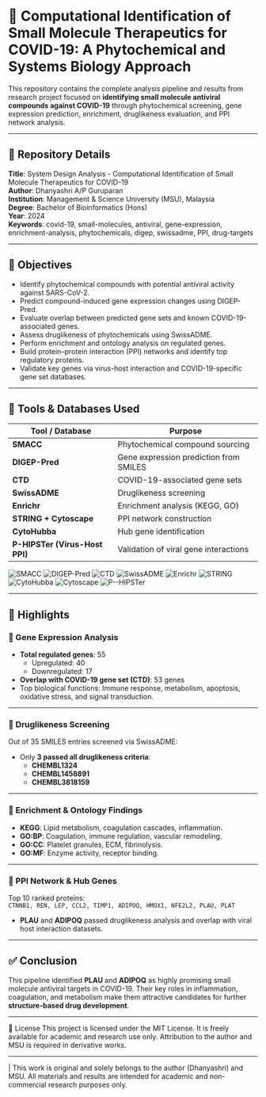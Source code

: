# 🧪 Computational Identification of Small Molecule Therapeutics for COVID-19: A Phytochemical and Systems Biology Approach

This repository contains the complete analysis pipeline and results from research project focused on **identifying small molecule antiviral compounds against COVID-19** through phytochemical screening, gene expression prediction, enrichment, druglikeness evaluation, and PPI network analysis.

---

## 📁 Repository Details

**Title**: System Design Analysis - Computational Identification of Small Molecule Therapeutics for COVID-19  
**Author**: Dhanyashri A/P Guruparan  
**Institution**: Management & Science University (MSU), Malaysia  
**Degree**: Bachelor of Bioinformatics (Hons)  
**Year**: 2024    
**Keywords**: covid-19, small-molecules, antiviral, gene-expression, enrichment-analysis, phytochemicals, digep, swissadme, PPI, drug-targets

---

## 🎯 Objectives

- Identify phytochemical compounds with potential antiviral activity against SARS-CoV-2.
- Predict compound-induced gene expression changes using DIGEP-Pred.
- Evaluate overlap between predicted gene sets and known COVID-19-associated genes.
- Assess druglikeness of phytochemicals using SwissADME.
- Perform enrichment and ontology analysis on regulated genes.
- Build protein–protein interaction (PPI) networks and identify top regulatory proteins.
- Validate key genes via virus-host interaction and COVID-19-specific gene set databases.

---

## 🧪 Tools & Databases Used

| Tool / Database | Purpose |
|------------------|---------|
| **SMACC** | Phytochemical compound sourcing |
| **DIGEP-Pred** | Gene expression prediction from SMILES |
| **CTD** | COVID-19-associated gene sets |
| **SwissADME** | Druglikeness screening |
| **Enrichr** | Enrichment analysis (KEGG, GO) |
| **STRING + Cytoscape** | PPI network construction |
| **CytoHubba** | Hub gene identification |
| **P-HIPSTer (Virus-Host PPI)** | Validation of viral gene interactions |

![SMACC](https://img.shields.io/badge/SMACC-PhytochemDB-green)
![DIGEP-Pred](https://img.shields.io/badge/DIGEP--Pred-SMILES2Genes-lightblue)
![CTD](https://img.shields.io/badge/CTD-DiseaseGeneMapping-red)
![SwissADME](https://img.shields.io/badge/SwissADME-Druglikeness-ff69b4)
![Enrichr](https://img.shields.io/badge/Enrichr-PathwayEnrichment-purple)
![STRING](https://img.shields.io/badge/STRING-PPI-yellow)
![CytoHubba](https://img.shields.io/badge/CytoHubba-HubGenes-lightgrey)
 ![Cytoscape](https://img.shields.io/badge/Cytoscape-Network-green)
![P--HIPSTer](https://img.shields.io/badge/P--HIPSTer-VirusHostPPI-blueviolet)

---

## 📌 Highlights

### 🧬 Gene Expression Analysis

- **Total regulated genes**: 55  
  - Upregulated: 40  
  - Downregulated: 17  
- **Overlap with COVID-19 gene set (CTD)**: 53 genes  
- Top biological functions: Immune response, metabolism, apoptosis, oxidative stress, and signal transduction.

---

### 💊 Druglikeness Screening

Out of 35 SMILES entries screened via SwissADME:
- Only **3 passed all druglikeness criteria**:
  - **CHEMBL1324**
  - **CHEMBL1458891**
  - **CHEMBL3818159**

---

### 🧠 Enrichment & Ontology Findings

- **KEGG**: Lipid metabolism, coagulation cascades, inflammation.
- **GO:BP**: Coagulation, immune regulation, vascular remodeling.
- **GO:CC**: Platelet granules, ECM, fibrinolysis.
- **GO:MF**: Enzyme activity, receptor binding.

---

### 🔗 PPI Network & Hub Genes

Top 10 ranked proteins:  
`CTNNB1, REN, LEP, CCL2, TIMP1, ADIPOQ, HMOX1, NFE2L2, PLAU, PLAT`  
- **PLAU** and **ADIPOQ** passed druglikeness analysis and overlap with viral host interaction datasets.

---

## ✅ Conclusion

This pipeline identified **PLAU** and **ADIPOQ** as highly promising small molecule antiviral targets in COVID-19. Their key roles in inflammation, coagulation, and metabolism make them attractive candidates for further **structure-based drug development**.

---

📜 License
This project is licensed under the MIT License. It is freely available for academic and research use only. Attribution to the author and MSU is required in derivative works.

---

| This work is original and solely belongs to the author (Dhanyashri) and MSU. All materials and results are intended for academic and non-commercial research purposes only.
